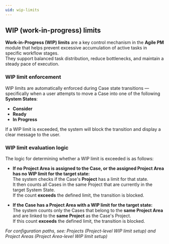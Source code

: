 ```yaml
---
uid: wip-limits
---
```


## WIP (work-in-progress) limits

**Work-in-Progress (WIP) limits** are a key control mechanism in the **Agile PM** module that helps prevent excessive accumulation of active tasks in specific workflow stages.  
They support balanced task distribution, reduce bottlenecks, and maintain a steady pace of execution.


### WIP limit enforcement

WIP limits are automatically enforced during Case state transitions — specifically when a user attempts to move a Case into one of the following **System States**:

- **Consider**
- **Ready**
- **In Progress**

If a WIP limit is exceeded, the system will block the transition and display a clear message to the user.


### WIP limit evaluation logic

The logic for determining whether a WIP limit is exceeded is as follows:

- **If no Project Area is assigned to the Case, or the assigned Project Area has no WIP limit for the target state:**  
  The system checks if the Case's **Project** has a limit for that state.  
  It then counts all Cases in the same Project that are currently in the target System State.  
  If the count **exceeds** the defined limit, the transition is blocked.

- **If the Case has a Project Area with a WIP limit for the target state:**  
  The system counts only the Cases that belong to the **same Project Area** and are linked to the **same Project** as the Case's Project.  
  If this count **exceeds** the defined limit, the transition is blocked.

*For configuration paths, see: Projects (Project-level WIP limit setup) and Project Areas (Project Area-level WIP limit setup)*
